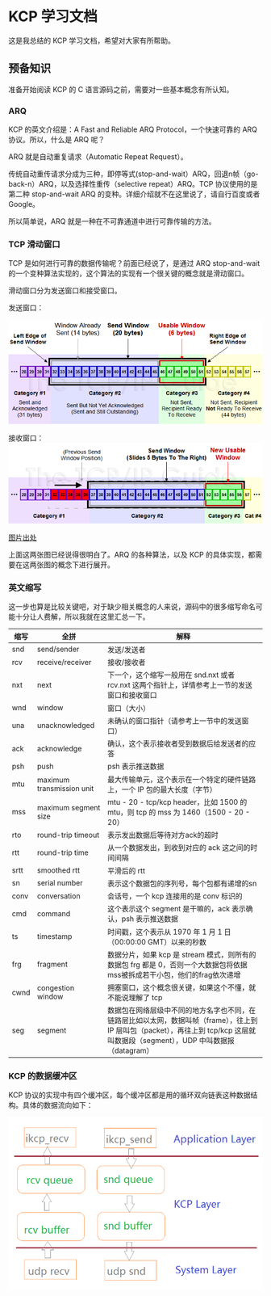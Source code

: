 # KCP 学习文档

这是我总结的 KCP 学习文档，希望对大家有所帮助。

## 预备知识

准备开始阅读 KCP 的 C 语言源码之前，需要对一些基本概念有所认知。

### ARQ

KCP 的英文介绍是：A Fast and Reliable ARQ Protocol，一个快速可靠的 ARQ 协议。所以，什么是 ARQ 呢？

ARQ 就是自动重复请求（Automatic Repeat Request）。

传统自动重传请求分成为三种，即停等式(stop-and-wait）ARQ，回退n帧（go-back-n）ARQ，以及选择性重传（selective repeat）ARQ。TCP 协议使用的是第二种 stop-and-wait ARQ 的变种。详细介绍就不在这里说了，请自行百度或者 Google。

所以简单说，ARQ 就是一种在不可靠通道中进行可靠传输的方法。

### TCP 滑动窗口

TCP 是如何进行可靠的数据传输呢？前面已经说了，是通过 ARQ stop-and-wait 的一个变种算法实现的，这个算法的实现有一个很关键的概念就是滑动窗口。

滑动窗口分为发送窗口和接受窗口。

发送窗口：

![发送窗口](snd.png)

接收窗口：
![接收窗口](rcv.png)

[图片出处](http://www.tcpipguide.com/free/t_TCPSlidingWindowAcknowledgmentSystemForDataTranspo-6.htm)

上面这两张图已经说得很明白了。ARQ 的各种算法，以及 KCP 的具体实现，都需要在这两张图的概念下进行展开。

### 英文缩写

这一步也算是比较关键吧，对于缺少相关概念的人来说，源码中的很多缩写命名可能十分让人费解，所以我就在这里汇总一下。


 缩写 |             全拼          |                      解释
------|---------------------------|----------------------------------------------
 snd  | send/sender               | 发送/发送者
 rcv  | receive/receiver          | 接收/接收者
 nxt  | next                      | 下一个，这个缩写一般用在 snd.nxt 或者 rcv.nxt 这两个指针上，详情参考上一节的发送窗口和接收窗口
 wnd  | window                    | 窗口（大小）
 una  | unacknowledged            | 未确认的窗口指针（请参考上一节中的发送窗口）
 ack  | acknowledge               | 确认，这个表示接收者受到数据后给发送者的应答
 psh  | push                      | psh 表示推送数据
 mtu  | maximum transmission unit | 最大传输单元，这个表示在一个特定的硬件链路上，一个 IP 包的最大长度（字节）
 mss  | maximum segment size      | mtu - 20 - tcp/kcp header，比如 1500 的 mtu，则 tcp 的 mss 为 1460（1500 - 20 - 20）
 rto  | round-trip timeout        | 表示发出数据后等待对方ack的超时
 rtt  | round-trip time           | 从一个数据发出，到收到对应的 ack 这之间的时间间隔 
 srtt | smoothed rtt              | 平滑后的 rtt
 sn   | serial number             | 表示这个数据包的序列号，每个包都有递增的sn
 conv | conversation              | 会话号，一个 kcp 连接用的是 conv 标识的
 cmd  | command                   | 这个表示这个 segment 是干嘛的，ack 表示确认，psh 表示推送数据
 ts   | timestamp                 | 时间戳，这个表示从 1970 年 1 月 1 日（00:00:00 GMT）以来的秒数
 frg  | fragment                  | 数据分片，如果 kcp 是 stream 模式，则所有的数据包 frg 都是 0，否则一个大数据包将依据mss被拆成若干小包，他们的frag依次递增
 cwnd | congestion window         | 拥塞窗口，这个概念很关键，如果这个不懂，就不能说理解了 tcp
 seg  | segment                   | 数据包在网络层级中不同的地方名字也不同，在链路层比如以太网，数据叫帧（frame），往上到 IP 层叫包（packet），再往上到 tcp/kcp 这层就叫数据段（segment），UDP 中叫数据报（datagram）


### KCP 的数据缓冲区

KCP 协议的实现中有四个缓冲区，每个缓冲区都是用的循环双向链表这种数据结构。具体的数据流向如下：

![KCP 缓冲区](kcp_buffer.png)
